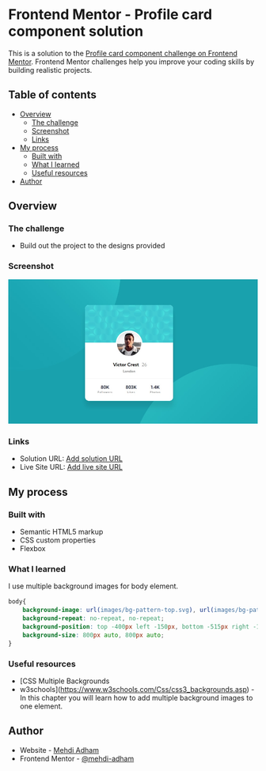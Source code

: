 # Frontend Mentor - Profile card component solution

This is a solution to the [Profile card component challenge on Frontend Mentor](https://www.frontendmentor.io/challenges/profile-card-component-cfArpWshJ). Frontend Mentor challenges help you improve your coding skills by building realistic projects. 

## Table of contents

- [Overview](#overview)
  - [The challenge](#the-challenge)
  - [Screenshot](#screenshot)
  - [Links](#links)
- [My process](#my-process)
  - [Built with](#built-with)
  - [What I learned](#what-i-learned)
  - [Useful resources](#useful-resources)
- [Author](#author)



## Overview

### The challenge

- Build out the project to the designs provided

### Screenshot

![](images/screenshot.jpg)


### Links

- Solution URL: [Add solution URL](https://your-solution-url.com)
- Live Site URL: [Add live site URL](https://your-live-site-url.com)

## My process

### Built with

- Semantic HTML5 markup
- CSS custom properties
- Flexbox


### What I learned

I use multiple background images for body element.


```css
body{
    background-image: url(images/bg-pattern-top.svg), url(images/bg-pattern-bottom.svg);
    background-repeat: no-repeat, no-repeat;
    background-position: top -400px left -150px, bottom -515px right -125px;
    background-size: 800px auto, 800px auto;
}
```


### Useful resources

- [CSS Multiple Backgrounds
 - w3schools](https://www.w3schools.com/Css/css3_backgrounds.asp) - In this chapter you will learn how to add multiple background images to one element.


## Author

- Website - [Mehdi Adham](https://github.com/mehdi-adham)
- Frontend Mentor - [@mehdi-adham](https://www.frontendmentor.io/profile/mehdi-adham)


